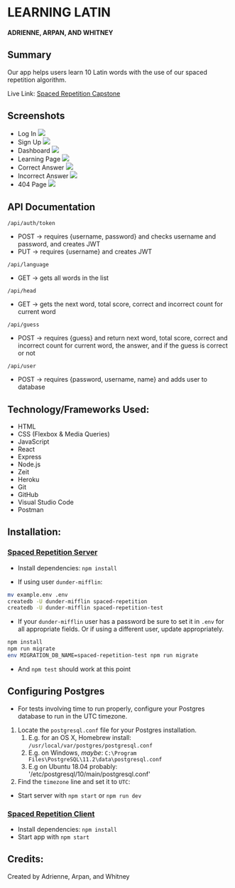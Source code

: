 # LEARNING LATIN 
#### ADRIENNE, ARPAN, AND WHITNEY

## Summary

Our app helps users learn 10 Latin words with the use of our spaced repetition algorithm.

Live Link: [Spaced Repetition Capstone](https://w-a-a-spaced-repetition.now.sh/)

## Screenshots
- Log In
![](./screenshots/LogIn.png)
- Sign Up
![](./screenshots/SignUp.png)
- Dashboard
![](./screenshots/Dashboard.png)
- Learning Page
![](./screenshots/LearningPage.png)
- Correct Answer
![](./screenshots/Correct.png)
- Incorrect Answer
![](./screenshots/Incorrect.png)
- 404 Page
![](./screenshots/404.png)

## API Documentation
`/api/auth/token`
  * POST -> requires {username, password} and checks username and password, and creates JWT
  * PUT -> requires {username} and creates JWT

`/api/language`
  * GET -> gets all words in the list

`/api/head`
  * GET -> gets the next word, total score, correct and incorrect count for current word

`/api/guess`
  * POST -> requires {guess} and return next word, total score, correct and incorrect count for current word, the answer, and if the guess is correct or not

`/api/user`
  * POST -> requires {password, username, name} and adds user to database


## Technology/Frameworks Used:

* HTML
* CSS (Flexbox & Media Queries)
* JavaScript
* React
* Express
* Node.js
* Zeit
* Heroku
* Git
* GitHub
* Visual Studio Code
* Postman

## Installation:

### [Spaced Repetition Server]()
* Install dependencies: `npm install`

* If using user `dunder-mifflin`:

```bash
mv example.env .env
createdb -U dunder-mifflin spaced-repetition
createdb -U dunder-mifflin spaced-repetition-test
```

* If your `dunder-mifflin` user has a password be sure to set it in `.env` for all appropriate fields. Or if using a different user, update appropriately.

```bash
npm install
npm run migrate
env MIGRATION_DB_NAME=spaced-repetition-test npm run migrate
```

* And `npm test` should work at this point

## Configuring Postgres

* For tests involving time to run properly, configure your Postgres database to run in the UTC timezone.

1. Locate the `postgresql.conf` file for your Postgres installation.
   1. E.g. for an OS X, Homebrew install: `/usr/local/var/postgres/postgresql.conf`
   2. E.g. on Windows, _maybe_: `C:\Program Files\PostgreSQL\11.2\data\postgresql.conf`
   3. E.g  on Ubuntu 18.04 probably: '/etc/postgresql/10/main/postgresql.conf'
2. Find the `timezone` line and set it to `UTC`:


* Start server with `npm start` or `npm run dev`

### [Spaced Repetition Client]()
* Install dependencies: `npm install`
* Start app with `npm start`

## Credits:
Created by Adrienne, Arpan, and Whitney
